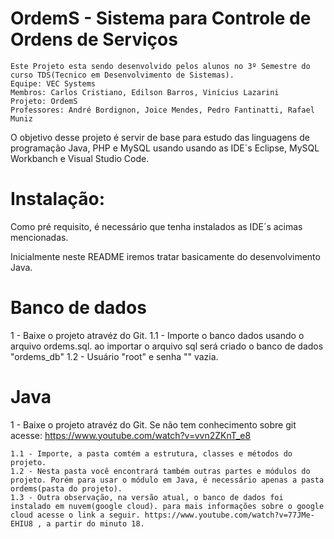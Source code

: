 # OrdemS - Sistema para Controle de Ordens de Serviços

	Este Projeto esta sendo desenvolvido pelos alunos no 3º Semestre do curso TDS(Tecnico em Desenvolvimento de Sistemas).
	Equipe: VEC Systems
	Membros: Carlos Cristiano, Edilson Barros, Vinícius Lazarini
	Projeto: OrdemS
	Professores: André Bordignon, Joice Mendes, Pedro Fantinatti, Rafael Muniz

O objetivo desse projeto é servir de base para estudo das linguagens de programação Java, PHP e MySQL usando usando as IDE´s Eclipse, MySQL Workbanch e Visual Studio Code.

 # Instalação:

Como pré requisito, é necessário que tenha instalados as IDE´s acimas mencionadas.

Inicialmente neste README iremos tratar basicamente do desenvolvimento Java.

# Banco de dados

1 - Baixe o projeto atravéz do Git.
	1.1 - Importe o banco dados usando o arquivo ordems.sql.
			ao importar o arquivo sql será criado o banco de dados "ordems_db"
	1.2 - Usuário "root" e senha "" vazia.
	
# Java

1 - Baixe o projeto atravéz do Git.
	Se não tem conhecimento sobre git acesse: https://www.youtube.com/watch?v=vvn2ZKnT_e8
	
	1.1 - Importe, a pasta comtém a estrutura, classes e métodos do projeto.
	1.2 - Nesta pasta você encontrará também outras partes e módulos do projeto. Porém para usar o módulo em Java, é necessário apenas a pasta ordems(pasta do projeto).
	1.3 - Outra observação, na versão atual, o banco de dados foi instalado em nuvem(google cloud). para mais informações sobre o google cloud acesse o link a seguir. https://www.youtube.com/watch?v=77JMe-EHIU8 , a partir do minuto 18.
	


